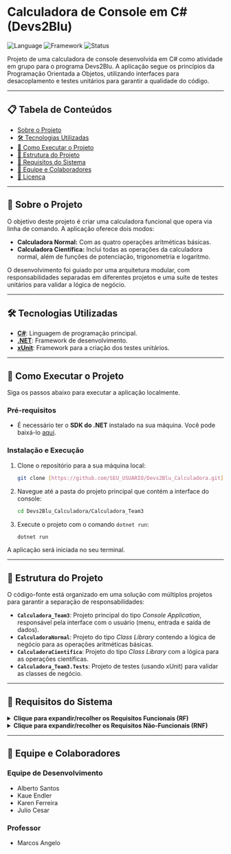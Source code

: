 # Calculadora de Console em C# (Devs2Blu)

![Language](https://img.shields.io/badge/Linguagem-C%23-blueviolet)
![Framework](https://img.shields.io/badge/Framework-.NET-blue)
![Status](https://img.shields.io/badge/Status-Concluido-brightgreen)

Projeto de uma calculadora de console desenvolvida em C# como atividade em grupo para o programa Devs2Blu. A aplicação segue os princípios da Programação Orientada a Objetos, utilizando interfaces para desacoplamento e testes unitários para garantir a qualidade do código.

---

## 📋 Tabela de Conteúdos

* [Sobre o Projeto](#-sobre-o-projeto)
* [🛠️ Tecnologias Utilizadas](#️-tecnologias-utilizadas)
* [🚀 Como Executar o Projeto](#-como-executar-o-projeto)
* [📂 Estrutura do Projeto](#-estrutura-do-projeto)
* [📝 Requisitos do Sistema](#-requisitos-do-sistema)
* [👥 Equipe e Colaboradores](#-equipe-e-colaboradores)
* [📄 Licença](#-licença)

---

## 📖 Sobre o Projeto

O objetivo deste projeto é criar uma calculadora funcional que opera via linha de comando. A aplicação oferece dois modos:

* **Calculadora Normal:** Com as quatro operações aritméticas básicas.
* **Calculadora Científica:** Inclui todas as operações da calculadora normal, além de funções de potenciação, trigonometria e logaritmo.

O desenvolvimento foi guiado por uma arquitetura modular, com responsabilidades separadas em diferentes projetos e uma suíte de testes unitários para validar a lógica de negócio.

---

## 🛠️ Tecnologias Utilizadas

* [**C#**](https://docs.microsoft.com/pt-br/dotnet/csharp/): Linguagem de programação principal.
* [**.NET**](https://dotnet.microsoft.com/): Framework de desenvolvimento.
* [**xUnit**](https://xunit.net/): Framework para a criação dos testes unitários.

---

## 🚀 Como Executar o Projeto

Siga os passos abaixo para executar a aplicação localmente.

### Pré-requisitos

* É necessário ter o **SDK do .NET** instalado na sua máquina. Você pode baixá-lo [aqui](https://dotnet.microsoft.com/download).

### Instalação e Execução

1.  Clone o repositório para a sua máquina local:
    ```sh
    git clone [https://github.com/SEU_USUARIO/Devs2Blu_Calculadora.git](https://github.com/SEU_USUARIO/Devs2Blu_Calculadora.git](https://github.com/AlbertoJPS/Devs2Blu_Calculadora.git)
    ```
2.  Navegue até a pasta do projeto principal que contém a interface do console:
    ```sh
    cd Devs2Blu_Calculadora/Calculadora_Team3
    ```
3.  Execute o projeto com o comando `dotnet run`:
    ```sh
    dotnet run
    ```
A aplicação será iniciada no seu terminal.

---

## 📂 Estrutura do Projeto

O código-fonte está organizado em uma solução com múltiplos projetos para garantir a separação de responsabilidades:

* **`Calculadora_Team3`**: Projeto principal do tipo *Console Application*, responsável pela interface com o usuário (menu, entrada e saída de dados).
* **`CalculadoraNormal`**: Projeto do tipo *Class Library* contendo a lógica de negócio para as operações aritméticas básicas.
* **`CalculadoraCientifica`**: Projeto do tipo *Class Library* com a lógica para as operações científicas.
* **`Calculadora_Team3.Tests`**: Projeto de testes (usando xUnit) para validar as classes de negócio.

---

## 📝 Requisitos do Sistema

<details>
<summary><strong>Clique para expandir/recolher os Requisitos Funcionais (RF)</strong></summary>

### Requisitos Funcionais (RF)
*Os Requisitos Funcionais descrevem **o que o sistema deve fazer**. São as funcionalidades e comportamentos específicos que o usuário espera da aplicação.*

#### RF - Núcleo do Sistema e Navegação
- **RF01:** O sistema deve exibir um menu principal para que o usuário possa escolher entre "Calculadora Normal" e "Calculadora Científica".
- **RF02:** O sistema deve permitir que o usuário encerre a aplicação de forma controlada através de uma opção no menu (ex: 'S' para Sair).
- **RF03:** O sistema deve manter o menu ativo, retornando a ele após a conclusão de uma operação, até que o usuário escolha sair.

#### RF - Funcionalidades da Calculadora Normal
- **RF04:** O sistema deve ser capaz de somar dois números de ponto flutuante.
- **RF05:** O sistema deve ser capaz de subtrair dois números de ponto flutuante.
- **RF06:** O sistema deve ser capaz de multiplicar dois números de ponto flutuante.
- **RF07:** O sistema deve ser capaz de dividir dois números de ponto flutuante.
- **RF08:** O sistema deve tratar especificamente a divisão por zero, exibindo uma mensagem de erro clara ao usuário e impedindo que a operação cause uma falha no programa.

#### RF - Funcionalidades da Calculadora Científica
- **RF09:** A Calculadora Científica deve possuir todas as funcionalidades da Calculadora Normal.
- **RF10:** O sistema deve ser capaz de calcular a potência de um número base elevado a um expoente.
- **RF11:** O sistema deve ser capaz de calcular o seno de um ângulo.
- **RF12:** O sistema deve ser capaz de calcular o cosseno de um ângulo.
- **RF13:** O sistema deve ser capaz de calcular a tangente de um ângulo.
- **RF14:** O sistema deve ser capaz de calcular o logaritmo na base 10 de um número.

#### RF - Interação e Validação de Dados
- **RF15:** O sistema deve solicitar ao usuário os números necessários para cada operação.
- **RF16:** O sistema deve exibir o resultado de cada operação de forma clara para o usuário.
- **RF17:** O sistema deve validar as entradas numéricas do usuário, exibindo uma mensagem de erro caso o valor digitado não seja um número válido (ex: digitar "abc").

</details>

<details>
<summary><strong>Clique para expandir/recolher os Requisitos Não-Funcionais (RNF)</strong></summary>

### Requisitos Não-Funcionais (RNF)
*Os Requisitos Não-Funcionais descrevem **como o sistema deve ser**. Eles definem as qualidades, restrições e características gerais do sistema, como desempenho, usabilidade e tecnologia.*

#### RNF - Tecnologia e Plataforma
- **RNF01:** O sistema deve ser desenvolvido utilizando a linguagem C# e o ecossistema .NET.
- **RNF02:** A aplicação deve ser executada em uma interface de linha de comando (console).

#### RNF - Arquitetura e Qualidade de Código
- **RNF03:** O código deve seguir os princípios da Programação Orientada a Objetos (OOP).
- **RNF04:** A arquitetura deve prever o uso de interfaces para desacoplar a implementação das operações, facilitando a manutenção e a extensibilidade.
- **RNF05:** O código-fonte deve ser organizado em projetos distintos para separar responsabilidades.
- **RNF06 (Manutenibilidade):** O código deve ser legível, bem comentado e seguir as convenções de nomenclatura do C#, facilitando futuras modificações.

#### RNF - Testabilidade
- **RNF07:** A lógica de negócio (os cálculos) deve ser coberta por testes unitários automatizados.
- **RNF08:** A estrutura do código deve ser projetada para ser facilmente testável, com baixo acoplamento entre as classes.

#### RNF - Usabilidade e Experiência do Usuário
- **RNF09:** As instruções no menu e as solicitações de dados devem ser claras e intuitivas para o usuário.
- **RNF10:** As mensagens de erro devem ser amigáveis e informativas.

#### RNF - Confiabilidade e Desempenho
- **RNF11 (Precisão):** Os cálculos devem utilizar tipos de dados de ponto flutuante com precisão dupla (`double`).
- **RNF12 (Robustez):** A aplicação não deve encerrar de forma inesperada ("crashar") devido a entradas inválidas do usuário.
- **RNF13 (Desempenho):** O tempo de resposta para qualquer cálculo deve ser percebido pelo usuário como instantâneo.

#### RNF - Portabilidade
- **RNF14:** A aplicação deve ser compatível e executável em qualquer sistema operacional que suporte o runtime do .NET.

</details>

---

## 👥 Equipe e Colaboradores

### Equipe de Desenvolvimento
* Alberto Santos
* Kaue Endler
* Karen Ferreira
* Julio Cesar

### Professor
* Marcos Angelo
